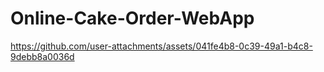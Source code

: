 # Online-Cake-Order-WebApp


https://github.com/user-attachments/assets/041fe4b8-0c39-49a1-b4c8-9debb8a0036d

